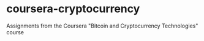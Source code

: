 # coursera-cryptocurrency
Assignments from the Coursera "Bitcoin and Cryptocurrency Technologies" course
